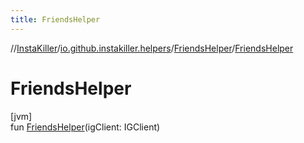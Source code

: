 ```yaml
---
title: FriendsHelper
---
```

//[InstaKiller](../../../index.html)/[io.github.instakiller.helpers](../index.html)/[FriendsHelper](index.html)/[FriendsHelper](-friends-helper.html)



# FriendsHelper



[jvm]\
fun [FriendsHelper](-friends-helper.html)(igClient: IGClient)




